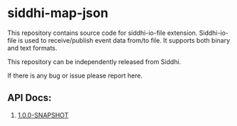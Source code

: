 # siddhi-map-json

This repository contains source code for siddhi-io-file extension.
Siddhi-io-file is used to receive/publish event data from/to file.
It supports both binary and text formats.

This repository can be independently released from Siddhi.

If there is any bug or issue please report here.


## API Docs:

1. <a href="./api/1.0.0-SNAPSHOT">1.0.0-SNAPSHOT</a>
